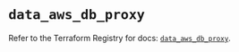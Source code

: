# `data_aws_db_proxy`

Refer to the Terraform Registry for docs: [`data_aws_db_proxy`](https://registry.terraform.io/providers/hashicorp/aws/6.3.0/docs/data-sources/db_proxy).
